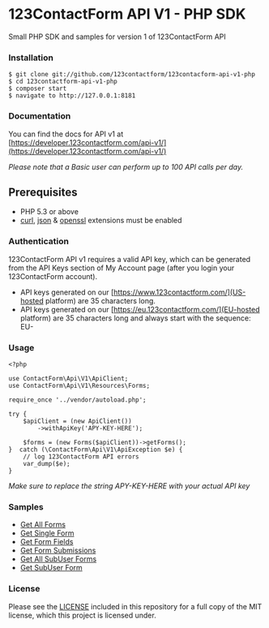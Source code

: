 123ContactForm API V1 - PHP SDK
===============
Small PHP SDK and samples for version 1 of 123ContactForm API


### Installation

    $ git clone git://github.com/123contactform/123contacform-api-v1-php
    $ cd 123contactform-api-v1-php
    $ composer start
    $ navigate to http://127.0.0.1:8181
        

### Documentation

You can find the docs for API v1 at [https://developer.123contactform.com/api-v1/](https://developer.123contactform.com/api-v1/)

_Please note that a Basic user can perform up to 100 API calls per day._

## Prerequisites

   - PHP 5.3 or above
   - [curl](https://secure.php.net/manual/en/book.curl.php), [json](https://secure.php.net/manual/en/book.json.php) & [openssl](https://secure.php.net/manual/en/book.openssl.php) extensions must be enabled

### Authentication

123ContactForm API v1 requires a valid API key, which can be generated from the API Keys section of My Account page (after you login your 123ContactForm account).
* API keys generated on our [https://www.123contactform.com/](US-hosted platform) are 35 characters long.
* API keys generated on our [https://eu.123contactform.com/](EU-hosted platform) are 35 characters long and always start with the sequence: EU-

### Usage

    <?php
    
    use ContactForm\Api\V1\ApiClient;
    use ContactForm\Api\V1\Resources\Forms;
    
    require_once '../vendor/autoload.php';
    
    try {
        $apiClient = (new ApiClient())
            ->withApiKey('APY-KEY-HERE');
        
        $forms = (new Forms($apiClient))->getForms();   
    }  catch (\ContactForm\Api\V1\ApiException $e) {
        // log 123ContactForm API errors
        var_dump($e);
    }

_Make sure to replace the string APY-KEY-HERE with your actual API key_

### Samples

* [Get All Forms](/samples/getForms.php)
* [Get Single Form](/samples/getForm.php)
* [Get Form Fields](/samples/getFields.php)
* [Get Form Submissions](/samples/getSubmissions.php)
* [Get All SubUser Forms](/samples/getAllSubUserForms.php)
* [Get SubUser Form](/samples/getSubUserForm.php)

### License

Please see the [LICENSE](LICENSE.md) included in this repository for a full copy of the MIT license,
which this project is licensed under.

